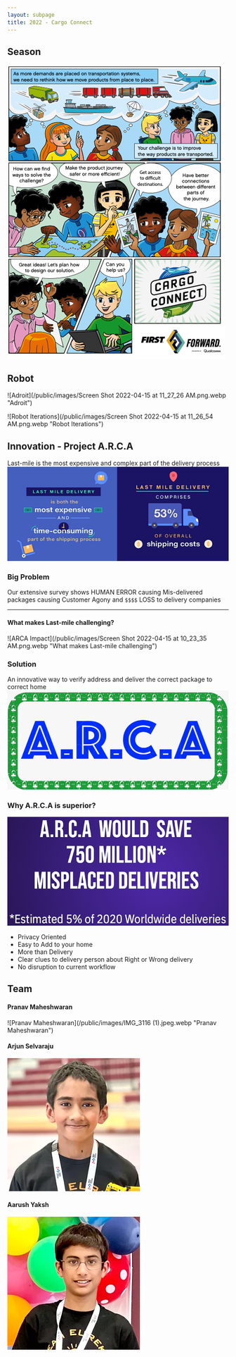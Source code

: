 ```yaml
---
layout: subpage
title: 2022 - Cargo Connect
---
```


## Season
![2022-Cargo-connect-season-intro](/public/images/2022-Cargo-connect-season-intro.png "2022-Cargo-connect-season-intro")


## Robot

![Adroit](/public/images/Screen Shot 2022-04-15 at 11_27_26 AM.png.webp "Adroit")

![Robot Iterations](/public/images/Screen Shot 2022-04-15 at 11_26_54 AM.png.webp "Robot Iterations")

## Innovation - Project A.R.C.A

Last-mile is the most expensive and complex part of the delivery process
![ARCA Impact](/public/images/Last-Mile-Delivery-1024x435.png.webp "Last-mile is the most expensive and complex part of the delivery process")

### Big Problem
Our extensive survey shows HUMAN ERROR causing Mis-delivered packages
causing Customer Agony and `$$$$` LOSS to delivery companies

<hr/>

#### What makes Last-mile challenging?
![ARCA Impact](/public/images/Screen Shot 2022-04-15 at 10_23_35 AM.png.webp "What makes Last-mile challenging")


### Solution
An innovative way to verify address and deliver the correct package to correct home
![ARCA Impact](/public/images/110720_05b5418bca4f4b43a31bf6ed708ca0d9~mv2.gif "ARCA") 


### Why A.R.C.A is superior?

![ARCA Impact](/public/images/arca-impact.png.webp "ARCA Impact")
* Privacy Oriented
* Easy to Add to your home
* More than Delivery
* Clear clues to delivery person about Right or Wrong delivery
* No disruption to current workflow

## Team

#### Pranav Maheshwaran
![Pranav Maheshwaran](/public/images/IMG_3116 (1).jpeg.webp "Pranav Maheshwaran")

#### Arjun Selvaraju
![Arjun Selvaraju](/public/images/IMG_3082.jpeg.webp "Arjun Selvaraju")

#### Aarush Yaksh
![Aarush Yaksh](/public/images/IMG_3116.jpeg.webp "Aarush Yaksh")